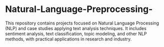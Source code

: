 # Natural-Language-Preprocessing-
This repository contains projects focused on Natural Language Processing (NLP) and case studies applying text analysis techniques. It includes sentiment analysis, text classification, topic modeling, and other NLP methods, with practical applications in research and industry. 
